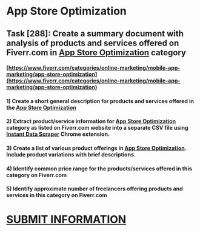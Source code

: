 # App Store Optimization
## Task [288]: Create a summary document with analysis of products and services offered on Fiverr.com in [App Store Optimization](https://www.fiverr.com/categories/online-marketing/mobile-app-marketing/app-store-optimization) category
#### [https://www.fiverr.com/categories/online-marketing/mobile-app-marketing/app-store-optimization](https://www.fiverr.com/categories/online-marketing/mobile-app-marketing/app-store-optimization)
#### 1) Create a short general description for products and services offered in the [App Store Optimization](https://www.fiverr.com/categories/online-marketing/mobile-app-marketing/app-store-optimization)
#### 2) Extract product/service information for [App Store Optimization](https://www.fiverr.com/categories/online-marketing/mobile-app-marketing/app-store-optimization) category as listed on Fiverr.com website into a separate CSV file using [Instant Data Scraper](https://chrome.google.com/webstore/detail/instant-data-scraper/ofaokhiedipichpaobibbnahnkdoiiah) Chrome extension.
#### 3) Create a list of various product offerings in [App Store Optimization](https://www.fiverr.com/categories/online-marketing/mobile-app-marketing/app-store-optimization). Include product variations with brief descriptions.
#### 4) Identify common price range for the products/services offered in this category on Fiverr.com
#### 5) Identify approximate number of freelancers offering products and services in this category on Fiverr.com

# [SUBMIT INFORMATION](https://forms.office.com/r/8AEKjkLxKG)
